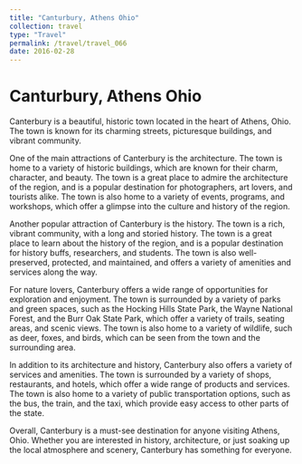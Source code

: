 ```yaml
---
title: "Canturbury, Athens Ohio"
collection: travel
type: "Travel"
permalink: /travel/travel_066
date: 2016-02-28
---
```


# Canturbury, Athens Ohio
Canterbury is a beautiful, historic town located in the heart of Athens, Ohio. The town is known for its charming streets, picturesque buildings, and vibrant community.

One of the main attractions of Canterbury is the architecture. The town is home to a variety of historic buildings, which are known for their charm, character, and beauty. The town is a great place to admire the architecture of the region, and is a popular destination for photographers, art lovers, and tourists alike. The town is also home to a variety of events, programs, and workshops, which offer a glimpse into the culture and history of the region.

Another popular attraction of Canterbury is the history. The town is a rich, vibrant community, with a long and storied history. The town is a great place to learn about the history of the region, and is a popular destination for history buffs, researchers, and students. The town is also well-preserved, protected, and maintained, and offers a variety of amenities and services along the way.

For nature lovers, Canterbury offers a wide range of opportunities for exploration and enjoyment. The town is surrounded by a variety of parks and green spaces, such as the Hocking Hills State Park, the Wayne National Forest, and the Burr Oak State Park, which offer a variety of trails, seating areas, and scenic views. The town is also home to a variety of wildlife, such as deer, foxes, and birds, which can be seen from the town and the surrounding area.

In addition to its architecture and history, Canterbury also offers a variety of services and amenities. The town is surrounded by a variety of shops, restaurants, and hotels, which offer a wide range of products and services. The town is also home to a variety of public transportation options, such as the bus, the train, and the taxi, which provide easy access to other parts of the state.

Overall, Canterbury is a must-see destination for anyone visiting Athens, Ohio. Whether you are interested in history, architecture, or just soaking up the local atmosphere and scenery, Canterbury has something for everyone.
